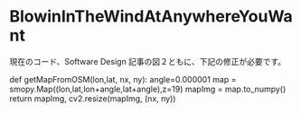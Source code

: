 # BlowinInTheWindAtAnywhereYouWant

現在のコード、Software Design 記事の図２ともに、下記の修正が必要です。
    
def getMapFromOSM(lon,lat, nx, ny):
    angle=0.000001
    map = smopy.Map((lon,lat,lon+angle,lat+angle),z=19)
    mapImg = map.to_numpy()
    return mapImg, cv2.resize(mapImg, (nx, ny))

